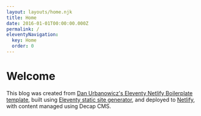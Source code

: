 ```yaml
---
layout: layouts/home.njk
title: Home
date: 2016-01-01T00:00:00.000Z
permalink: /
eleventyNavigation:
  key: Home
  order: 0
---
```

# Welcome

This blog was created from [Dan Urbanowicz's Eleventy Netlify Boilerplate template](https://github.com/danurbanowicz/eleventy-netlify-boilerplate), built using [Eleventy static site generator](https://www.11ty.dev), and deployed to [Netlify](https://www.netlify.com), with content managed using Decap CMS.[](https://app.netlify.com/start/deploy?repository=https://github.com/danurbanowicz/eleventy-netlify-boilerplate&stack=cms)
